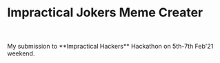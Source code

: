 <h1>Impractical Jokers Meme Creater</h1>
<br><br>
My submission to **Impractical Hackers** Hackathon on 5th-7th Feb'21 weekend. 
